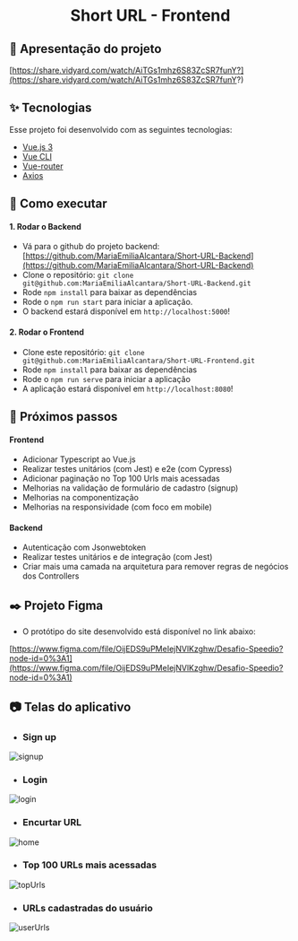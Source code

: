 <h1 align="center">Short URL - Frontend</h1>

## 🎥 Apresentação do projeto

[https://share.vidyard.com/watch/AiTGs1mhz6S83ZcSR7funY?](https://share.vidyard.com/watch/AiTGs1mhz6S83ZcSR7funY?)

## ✨ Tecnologias

Esse projeto foi desenvolvido com as seguintes tecnologias:

- [Vue.js 3](https://vuejs.org/)
- [Vue CLI](https://cli.vuejs.org/)
- [Vue-router](https://router.vuejs.org/)
- [Axios](https://axios-http.com/ptbr/)

## 🚀 Como executar

#### 1. Rodar o Backend
- Vá para o github do projeto backend: [https://github.com/MariaEmiliaAlcantara/Short-URL-Backend](https://github.com/MariaEmiliaAlcantara/Short-URL-Backend)
- Clone o repositório: `git clone git@github.com:MariaEmiliaAlcantara/Short-URL-Backend.git`
- Rode `npm install` para baixar as dependências
- Rode o `npm run start` para iniciar a aplicação.
- O backend estará disponível em `http://localhost:5000`!

#### 2. Rodar o Frontend
- Clone este repositório: `git clone git@github.com:MariaEmiliaAlcantara/Short-URL-Frontend.git`
- Rode `npm install` para baixar as dependências
- Rode o `npm run serve` para iniciar a aplicação
- A aplicação estará disponível em `http://localhost:8080`!

## 🔨 Próximos passos

#### Frontend
- Adicionar Typescript ao Vue.js
- Realizar testes unitários (com Jest) e e2e (com Cypress)
- Adicionar paginação no Top 100 Urls mais acessadas
- Melhorias na validação de formulário de cadastro (signup)
- Melhorias na componentização
- Melhorias na responsividade (com foco em mobile)

#### Backend
- Autenticação com Jsonwebtoken
- Realizar testes unitários e de integração (com Jest)
- Criar mais uma camada na arquitetura para remover regras de negócios dos Controllers

## ✒️ Projeto Figma

- O protótipo do site desenvolvido está disponível no link abaixo:

 [https://www.figma.com/file/OijEDS9uPMeIejNVlKzghw/Desafio-Speedio?node-id=0%3A1](https://www.figma.com/file/OijEDS9uPMeIejNVlKzghw/Desafio-Speedio?node-id=0%3A1)


## 📷 Telas do aplicativo

- ### Sign up
![signup](https://user-images.githubusercontent.com/104785776/201655636-024f7316-906e-417e-a6ae-8fb46cce76b7.png)


- ### Login
![login](https://user-images.githubusercontent.com/104785776/201655656-9cd42e56-d126-44ee-9bb0-20a528a50365.png)


- ### Encurtar URL
![home](https://user-images.githubusercontent.com/104785776/201655680-71751e9f-2f17-4923-a830-96b729397147.png)


- ### Top 100 URLs mais acessadas
![topUrls](https://user-images.githubusercontent.com/104785776/201655724-230f35c3-16c2-4f52-9f67-e467d5fec99d.png)


- ### URLs cadastradas do usuário
![userUrls](https://user-images.githubusercontent.com/104785776/201655743-9de0d214-57d1-4aca-99b9-fc228966c8b2.png)
